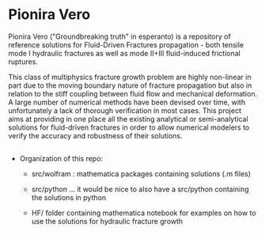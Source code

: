 # Pionira Vero

Pionira Vero ("Groundbreaking truth" in esperanto) is a repository of 
reference solutions for Fluid-Driven Fractures propagation - both tensile mode I hydraulic fractures as well as mode II+III fluid-induced frictional ruptures.

This class of multiphysics fracture growth problem are highly non-linear in part due to the moving boundary nature of fracture propagation but also in relation to the stiff coupling between fluid flow and mechanical deformation.
A large number of numerical methods have been devised over time, with unfortunately a lack of thorough verification in most cases. This project aims at providing in one place all the existing analytical or semi-analytical solutions for fluid-driven fractures in order to allow numerical modelers to verify the accuracy and robustness of their solutions.

##

- Organization of this repo:
  - src/wolfram : mathematica packages containing solutions (.m files)
  
  - src/python ... it would be nice to also have a src/python containing the solutions in python

  - HF/  folder containing mathematica notebook for examples on how to use the solutions for hydraulic fracture growth


